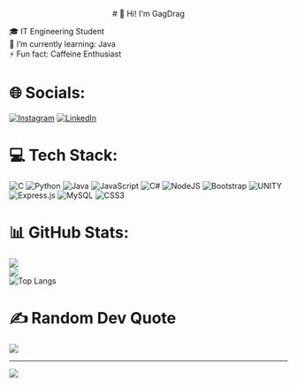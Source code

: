 <p align="center">
# 💫 Hi! I'm GagDrag
</p>
🎓 IT Engineering Student<br>🌱 I’m currently learning: Java<br>⚡ Fun fact: Caffeine Enthusiast


# 🌐 Socials:
[![Instagram](https://img.shields.io/badge/Instagram-%23E4405F.svg?logo=Instagram&logoColor=white)](https://instagram.com/gagdrag_) [![LinkedIn](https://img.shields.io/badge/LinkedIn-%230077B5.svg?logo=linkedin&logoColor=white)](https://linkedin.com/in/ojasjoshiit) 

# 💻 Tech Stack:
![C](https://img.shields.io/badge/c-%2300599C.svg?style=for-the-badge&logo=c&logoColor=white) ![Python](https://img.shields.io/badge/python-3670A0?style=for-the-badge&logo=python&logoColor=ffdd54) ![Java](https://img.shields.io/badge/java-%23ED8B00.svg?style=for-the-badge&logo=java&logoColor=white) ![JavaScript](https://img.shields.io/badge/javascript-%23323330.svg?style=for-the-badge&logo=javascript&logoColor=%23F7DF1E) ![C#](https://img.shields.io/badge/c%23-%23239120.svg?style=for-the-badge&logo=c-sharp&logoColor=white) ![NodeJS](https://img.shields.io/badge/node.js-6DA55F?style=for-the-badge&logo=node.js&logoColor=white) ![Bootstrap](https://img.shields.io/badge/bootstrap-%23563D7C.svg?style=for-the-badge&logo=bootstrap&logoColor=white) ![UNITY](https://img.shields.io/badge/Unity-%2320232a.svg?style=for-the-badge&logo=unity&logoColor=white) ![Express.js](https://img.shields.io/badge/express.js-%23404d59.svg?style=for-the-badge&logo=express&logoColor=%2361DAFB) ![MySQL](https://img.shields.io/badge/mysql-%2300f.svg?style=for-the-badge&logo=mysql&logoColor=white) ![CSS3](https://img.shields.io/badge/css3-%231572B6.svg?style=for-the-badge&logo=css3&logoColor=white)
# 📊 GitHub Stats:
![](https://github-readme-stats.vercel.app/api?username=GagDrag&theme=radical&hide_border=false&include_all_commits=false&count_private=false)<br/>
![](https://github-readme-streak-stats.herokuapp.com/?user=GagDrag&theme=radical&hide_border=false)<br/>
![Top Langs](https://github-readme-stats.vercel.app/api/top-langs/?username=GagDrag&theme=radical)


# ✍️ Random Dev Quote
![](https://quotes-github-readme.vercel.app/api?type=horizontal&theme=radical)

---
[![](https://visitcount.itsvg.in/api?id=GagDrag&icon=0&color=4)](https://visitcount.itsvg.in)

<!-- Proudly created with GPRM ( https://gprm.itsvg.in ) -->
